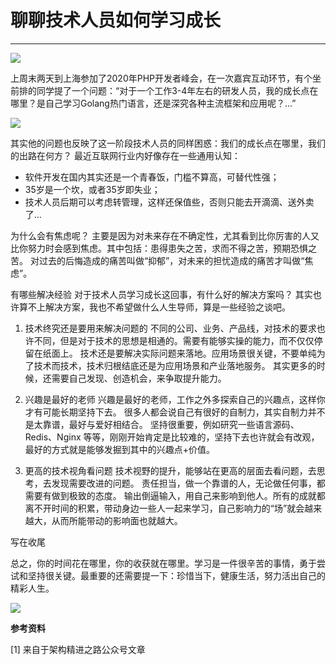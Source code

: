# 聊聊技术人员如何学习成长
---

<img src="//qn85rhuga.hn-bkt.clouddn.com/lljsryrhcz0.png"/>

上周末两天到上海参加了2020年PHP开发者峰会，在一次嘉宾互动环节，有个坐前排的同学提了一个问题：“对于一个工作3-4年左右的研发人员，我的成长点在哪里？是自己学习Golang热门语言，还是深究各种主流框架和应用呢？...”

<img src="//qn85rhuga.hn-bkt.clouddn.com/lljsryrhcz1.png"/>

其实他的问题也反映了这一阶段技术人员的同样困惑：我们的成长点在哪里，我们的出路在何方？
最近互联网行业内好像存在一些通用认知：
- 软件开发在国内其实还是一个青春饭，门槛不算高，可替代性强；
- 35岁是一个坎，或者35岁即失业；
- 技术人员后期可以考虑转管理，这样还保值些，否则只能去开滴滴、送外卖了...

为什么会有焦虑呢？
主要是因为对未来存在不确定性，尤其看到比你厉害的人又比你努力时会感到焦虑。其中包括：患得患失之苦，求而不得之苦，预期恐惧之苦。
对过去的后悔造成的痛苦叫做“抑郁”，对未来的担忧造成的痛苦才叫做“焦虑”。

有哪些解决经验
对于技术人员学习成长这回事，有什么好的解决方案吗？
其实也许算不上解决方案，我也不希望做什么人生导师，算是一些经验之谈吧。
1. 技术终究还是要用来解决问题的
不同的公司、业务、产品线，对技术的要求也许不同，但是对于技术的思想是相通的。需要有能够实操的能力，而不仅仅停留在纸面上。
技术还是要解决实际问题来落地。应用场景很关键，不要单纯为了技术而技术，技术归根结底还是为应用场景和产业落地服务。
其实更多的时候，还需要自己发现、创造机会，来争取提升能力。

2. 兴趣是最好的老师
兴趣是最好的老师，工作之外多探索自己的兴趣点，这样你才有可能长期坚持下去。
很多人都会说自己有很好的自制力，其实自制力并不是太靠谱，最好与爱好相结合。
坚持很重要，例如研究一些语言源码、Redis、Nginx 等等，刚刚开始肯定是比较难的，坚持下去也许就会有改观，最好的方式就是能够发掘到其中的兴趣点+价值。

3. 更高的技术视角看问题
技术视野的提升，能够站在更高的层面去看问题，去思考，去发现需要改进的问题。
责任担当，做一个靠谱的人，无论做任何事，都需要有做到极致的态度。
输出倒逼输入，用自己来影响到他人。所有的成就都离不开时间的积累，带动身边一些人一起来学习，自己影响力的“场”就会越来越大，从而所能带动的影响面也就越大。

写在收尾

总之，你的时间花在哪里，你的收获就在哪里。学习是一件很辛苦的事情，勇于尝试和坚持很关键。最重要的还需要提一下：珍惜当下，健康生活，努力活出自己的精彩人生。

<img src="//qn85rhuga.hn-bkt.clouddn.com/lljsryrhcz2.png"/>

**参考资料**

[1] 来自于架构精进之路公众号文章